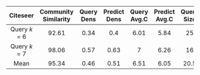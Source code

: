|   Citeseer  | Community Similarity | Query Dens | Predict Dens | Query Avg.C | Predict Avg.C | Query Size | Predict Size |
|:-----------:|:--------------------:|:----------:|:------------:|:-----------:|:-------------:|:----------:|:------------:|
| Query $k$ = 6 |         92.61        |    0.34    |      0.4     |     6.01    |      5.84     |     25     |     22.49    |
| Query $k$ = 7 |         98.06        |    0.57    |     0.63     |      7      |      6.26     |     16     |     14.68    |
|     Mean    |         95.34        |    0.46    |     0.51     |     6.51    |      6.05     |    20.5    |     18.59    |
